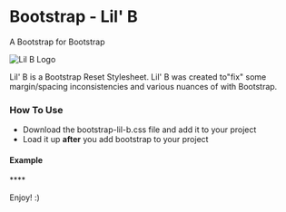 # Bootstrap - Lil' B #
A Bootstrap for Bootstrap

![Lil B Logo](https://raw.githubusercontent.com/ItsJonQ/bootstrap-lil-b/master/images/bootstrap-lil-b-banner.jpg)

Lil' B is a Bootstrap Reset Stylesheet. Lil' B was created to"fix" some margin/spacing inconsistencies and various nuances of with Bootstrap.

### How To Use ###
- Download the bootstrap-lil-b.css file and add it to your project
- Load it up **after** you add bootstrap to your project

#### Example ####
<link rel="stylesheet" type="text/css" href="css/bootstrap.min.css">
**<link rel="stylesheet" type="text/css" href="css/bootstrap-lil-b.css">**

Enjoy! :)